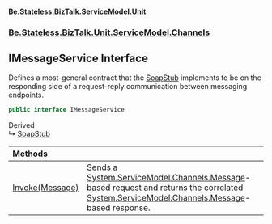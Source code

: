 #### [Be.Stateless.BizTalk.ServiceModel.Unit](README.md 'README')
### [Be.Stateless.BizTalk.Unit.ServiceModel.Channels](Be.Stateless.BizTalk.Unit.ServiceModel.Channels.md 'Be.Stateless.BizTalk.Unit.ServiceModel.Channels')

## IMessageService Interface

Defines a most-general contract that the [SoapStub](SoapStub.md 'Be.Stateless.BizTalk.Unit.ServiceModel.Stub.SoapStub') implements to be on the responding side of a
request-reply communication between messaging endpoints.

```csharp
public interface IMessageService
```

Derived  
&#8627; [SoapStub](SoapStub.md 'Be.Stateless.BizTalk.Unit.ServiceModel.Stub.SoapStub')

| Methods | |
| :--- | :--- |
| [Invoke(Message)](IMessageService.Invoke(Message).md 'Be.Stateless.BizTalk.Unit.ServiceModel.Channels.IMessageService.Invoke(System.ServiceModel.Channels.Message)') | Sends a [System.ServiceModel.Channels.Message](https://docs.microsoft.com/en-us/dotnet/api/System.ServiceModel.Channels.Message 'System.ServiceModel.Channels.Message')-based request and returns the correlated [System.ServiceModel.Channels.Message](https://docs.microsoft.com/en-us/dotnet/api/System.ServiceModel.Channels.Message 'System.ServiceModel.Channels.Message')-based response. |
